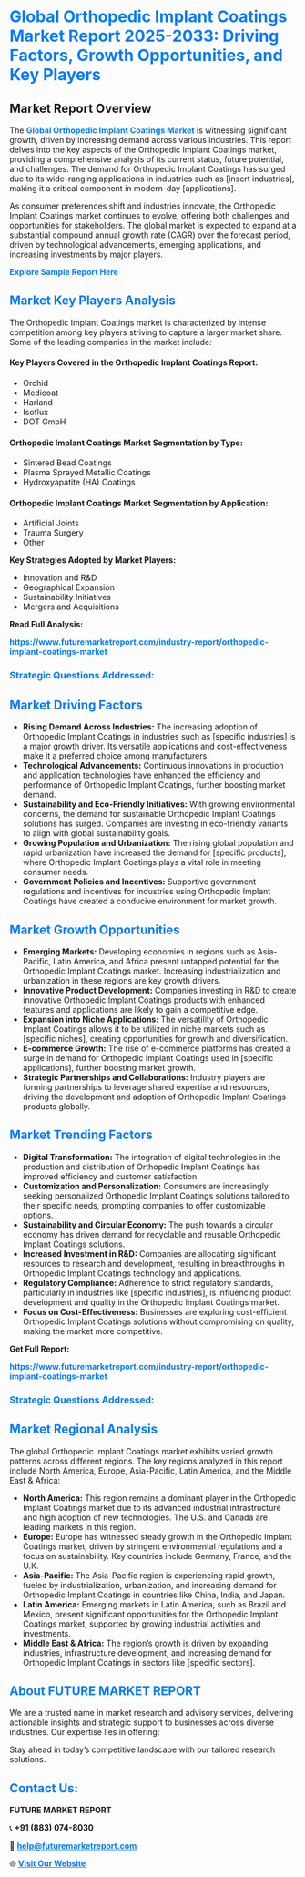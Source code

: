 <h1 style="color: #007BFF;">Global Orthopedic Implant Coatings Market Report 2025-2033: Driving Factors, Growth Opportunities, and Key Players</h1>

<section id="overview">
<h2>Market Report Overview</h2>
<p>The <a href="https://www.futuremarketreport.com/industry-report/orthopedic-implant-coatings-market" style="color: #007BFF; text-decoration: none;"><strong>Global Orthopedic Implant Coatings Market</strong></a> is witnessing significant growth, driven by increasing demand across various industries. This report delves into the key aspects of the Orthopedic Implant Coatings market, providing a comprehensive analysis of its current status, future potential, and challenges. The demand for Orthopedic Implant Coatings has surged due to its wide-ranging applications in industries such as [insert industries], making it a critical component in modern-day [applications].</p>
<p>As consumer preferences shift and industries innovate, the Orthopedic Implant Coatings market continues to evolve, offering both challenges and opportunities for stakeholders. The global market is expected to expand at a substantial compound annual growth rate (CAGR) over the forecast period, driven by technological advancements, emerging applications, and increasing investments by major players.</p>
</section>

<section id="overview">
<p><a href="https://www.futuremarketreport.com/request-sample/reportId=86666" style="color: #007BFF; text-decoration: none;"><strong>Explore Sample Report Here</strong></a></p>
</section>

<section id="key-players">
<h2 style="color: #007BFF;">Market Key Players Analysis</h2>
<p>The Orthopedic Implant Coatings market is characterized by intense competition among key players striving to capture a larger market share. Some of the leading companies in the market include:</p>
<h4>Key Players Covered in the Orthopedic Implant Coatings Report:</h4>
<ul><li>Orchid</li><li>Medicoat</li><li>Harland</li><li>Isoflux</li><li>DOT GmbH</li></ul>
<h4>Orthopedic Implant Coatings Market Segmentation by Type:</h4>
<ul><li>Sintered Bead Coatings</li><li>Plasma Sprayed Metallic Coatings</li><li>Hydroxyapatite (HA) Coatings</li></ul>

<h4>Orthopedic Implant Coatings Market Segmentation by Application:</h4>
<ul><li>Artificial Joints</li><li>Trauma Surgery</li><li>Other</li></ul>
<p><strong>Key Strategies Adopted by Market Players:</strong></p>
<ul>
<li>Innovation and R&D</li>
<li>Geographical Expansion</li>
<li>Sustainability Initiatives</li>
<li>Mergers and Acquisitions</li>
</ul>
</section>

<section>
<p><strong>Read Full Analysis: </strong></p><a href="https://www.futuremarketreport.com/industry-report/orthopedic-implant-coatings-market" style="color: #007BFF; text-decoration: none;"><strong>https://www.futuremarketreport.com/industry-report/orthopedic-implant-coatings-market</strong></a>
<h3 style="color: #007BFF;">Strategic Questions Addressed:</h3>
</section>

<section id="driving-factors">
<h2 style="color: #007BFF;">Market Driving Factors</h2>
<ul>
<li><strong>Rising Demand Across Industries:</strong> The increasing adoption of Orthopedic Implant Coatings in industries such as [specific industries] is a major growth driver. Its versatile applications and cost-effectiveness make it a preferred choice among manufacturers.</li>
<li><strong>Technological Advancements:</strong> Continuous innovations in production and application technologies have enhanced the efficiency and performance of Orthopedic Implant Coatings, further boosting market demand.</li>
<li><strong>Sustainability and Eco-Friendly Initiatives:</strong> With growing environmental concerns, the demand for sustainable Orthopedic Implant Coatings solutions has surged. Companies are investing in eco-friendly variants to align with global sustainability goals.</li>
<li><strong>Growing Population and Urbanization:</strong> The rising global population and rapid urbanization have increased the demand for [specific products], where Orthopedic Implant Coatings plays a vital role in meeting consumer needs.</li>
<li><strong>Government Policies and Incentives:</strong> Supportive government regulations and incentives for industries using Orthopedic Implant Coatings have created a conducive environment for market growth.</li>
</ul>
</section>

<section id="growth-opportunities">
<h2 style="color: #007BFF;">Market Growth Opportunities</h2>
<ul>
<li><strong>Emerging Markets:</strong> Developing economies in regions such as Asia-Pacific, Latin America, and Africa present untapped potential for the Orthopedic Implant Coatings market. Increasing industrialization and urbanization in these regions are key growth drivers.</li>
<li><strong>Innovative Product Development:</strong> Companies investing in R&D to create innovative Orthopedic Implant Coatings products with enhanced features and applications are likely to gain a competitive edge.</li>
<li><strong>Expansion into Niche Applications:</strong> The versatility of Orthopedic Implant Coatings allows it to be utilized in niche markets such as [specific niches], creating opportunities for growth and diversification.</li>
<li><strong>E-commerce Growth:</strong> The rise of e-commerce platforms has created a surge in demand for Orthopedic Implant Coatings used in [specific applications], further boosting market growth.</li>
<li><strong>Strategic Partnerships and Collaborations:</strong> Industry players are forming partnerships to leverage shared expertise and resources, driving the development and adoption of Orthopedic Implant Coatings products globally.</li>
</ul>
</section>

<section id="trending-factors">
<h2 style="color: #007BFF;">Market Trending Factors</h2>
<ul>
<li><strong>Digital Transformation:</strong> The integration of digital technologies in the production and distribution of Orthopedic Implant Coatings has improved efficiency and customer satisfaction.</li>
<li><strong>Customization and Personalization:</strong> Consumers are increasingly seeking personalized Orthopedic Implant Coatings solutions tailored to their specific needs, prompting companies to offer customizable options.</li>
<li><strong>Sustainability and Circular Economy:</strong> The push towards a circular economy has driven demand for recyclable and reusable Orthopedic Implant Coatings solutions.</li>
<li><strong>Increased Investment in R&D:</strong> Companies are allocating significant resources to research and development, resulting in breakthroughs in Orthopedic Implant Coatings technology and applications.</li>
<li><strong>Regulatory Compliance:</strong> Adherence to strict regulatory standards, particularly in industries like [specific industries], is influencing product development and quality in the Orthopedic Implant Coatings market.</li>
<li><strong>Focus on Cost-Effectiveness:</strong> Businesses are exploring cost-efficient Orthopedic Implant Coatings solutions without compromising on quality, making the market more competitive.</li>
</ul>
</section>

<section>
<p><strong>Get Full Report: </strong></p><a href="https://www.futuremarketreport.com/industry-report/orthopedic-implant-coatings-market" style="color: #007BFF; text-decoration: none;"><strong>https://www.futuremarketreport.com/industry-report/orthopedic-implant-coatings-market</strong></a>
<h3 style="color: #007BFF;">Strategic Questions Addressed:</h3>
</section>


<section id="regional-analysis">
<h2 style="color: #007BFF;">Market Regional Analysis</h2>
<p>The global Orthopedic Implant Coatings market exhibits varied growth patterns across different regions. The key regions analyzed in this report include North America, Europe, Asia-Pacific, Latin America, and the Middle East & Africa:</p>
<ul>
<li><strong>North America:</strong> This region remains a dominant player in the Orthopedic Implant Coatings market due to its advanced industrial infrastructure and high adoption of new technologies. The U.S. and Canada are leading markets in this region.</li>
<li><strong>Europe:</strong> Europe has witnessed steady growth in the Orthopedic Implant Coatings market, driven by stringent environmental regulations and a focus on sustainability. Key countries include Germany, France, and the U.K.</li>
<li><strong>Asia-Pacific:</strong> The Asia-Pacific region is experiencing rapid growth, fueled by industrialization, urbanization, and increasing demand for Orthopedic Implant Coatings in countries like China, India, and Japan.</li>
<li><strong>Latin America:</strong> Emerging markets in Latin America, such as Brazil and Mexico, present significant opportunities for the Orthopedic Implant Coatings market, supported by growing industrial activities and investments.</li>
<li><strong>Middle East & Africa:</strong> The region’s growth is driven by expanding industries, infrastructure development, and increasing demand for Orthopedic Implant Coatings in sectors like [specific sectors].</li>
</ul>
</section>

<footer>
<h2 style="color: #007BFF;">About FUTURE MARKET REPORT</h2>
<p>We are a trusted name in market research and advisory services, delivering actionable insights and strategic support to businesses across diverse industries. Our expertise lies in offering:</p>

<p>Stay ahead in today’s competitive landscape with our tailored research solutions.</p>

<h2 style="color: #007BFF;">Contact Us:</h2>
<p><strong>FUTURE MARKET REPORT</strong></p>
<p>📞 <strong>+91 (883) 074-8030</strong></p>
<p>📧 <strong><a href="mailto:help@futuremarketreport.com" style="color: #007BFF;">help@futuremarketreport.com</a></strong></p>
<p>🌐 <strong><a href="https://www.futuremarketreport.com/" style="color: #007BFF;">Visit Our Website</a></strong></p>
</footer>